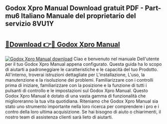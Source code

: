 ## Godox Xpro Manual Download gratuit PDF - Part-mu6 Italiano Manuale del proprietario del servizio 8VU1Y

# <h2><a href="http://dfdxzp.blite.top/?on=Godox+Xpro+Manual">🔗Download 👉🔴 Godox Xpro Manual</a></h2>

[![Godox Xpro Manual download](https://i.imgur.com/lujVjoI.png)](http://dfdxzp.blite.top/?on=Godox+Xpro+Manual)
Ciao e benvenuto nel manuale Dell'utente per il tuo Godox Xpro Manual appena configurato. Questa guida ha lo scopo di aiutarti a padroneggiare le caratteristiche e le capacità del tuo Prodotto. All'interno, troverai istruzioni dettagliate per L'installazione, L'uso, la manutenzione e la risoluzione dei problemi. Familiarizzare con i controlli prima di iniziare, familiarizzare con la posizione e la funzione di tutti i pulsanti di controllo e le impostazioni sul Godox Xpro Manual. Questo Godox Xpro Manual è dotato di una vasta gamma di funzionalità che miglioreranno la tua vita quotidiana. Riteniamo che Godox Xpro Manual sia stato uno strumento importante nella loro ricerca per comprendere i pro e i contro della loro ultima acquisizione. Se hai bisogno di aiuto o chiarimenti, il nostro team di assistenza clienti sarà lieto di aiutarti.
